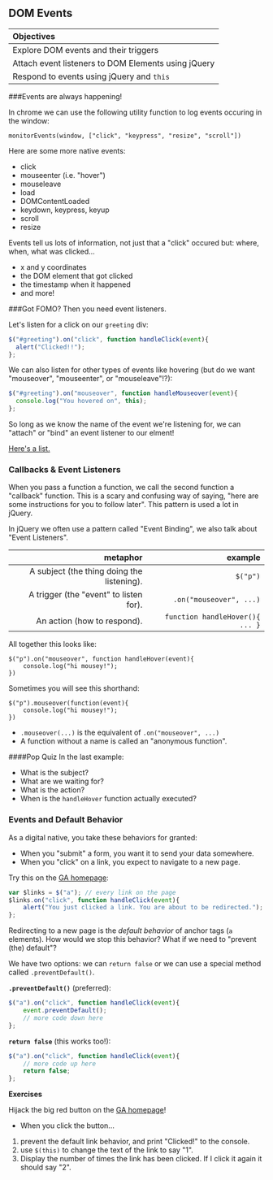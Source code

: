 ## DOM Events

| Objectives |
| :---- |
| Explore DOM events and their triggers |
| Attach event listeners to DOM Elements using jQuery |
| Respond to events using jQuery and `this` |

###Events are always happening!

In chrome we can use the following utility function to log events occuring in the window:

`monitorEvents(window, ["click", "keypress", "resize", "scroll"])` 

Here are some more native events:

* click
* mouseenter (i.e. "hover")
* mouseleave
* load
* DOMContentLoaded
* keydown, keypress, keyup
* scroll
* resize

Events tell us lots of information, not just that a "click" occured but: where, when, what was clicked...
- x and y coordinates
- the DOM element that got clicked
- the timestamp when it happened
- and more!

###Got FOMO? Then you need event listeners.

Let's listen for a click on our `greeting` div:

``` javascript
$("#greeting").on("click", function handleClick(event){
  alert("Clicked!!");
};
```

We can also listen for other types of events like hovering (but do we want "mouseover", "mouseenter", or "mouseleave"!?):

``` javascript
$("#greeting").on("mouseover", function handleMouseover(event){
  console.log("You hovered on", this);
};

```

So long as we know the name of the event we're listening for, we can "attach" or "bind" an event listener to our elment!

[Here's a list.](LINK-NEEDED)

### Callbacks & Event Listeners
When you pass a function a function, we call the second function a "callback" function. This is a scary and confusing way of saying, "here are some instructions for you to follow later". This pattern is used a lot in jQuery.

In jQuery we often use a pattern called "Event Binding", we also talk about "Event Listeners".

| metaphor                                      | example               |
|----------------------------------------------:|----------------------:|
| A subject (the thing doing the listening).    | `$("p")`              |
| A trigger (the "event" to listen for).        | `.on("mouseover", ...)`    |
| An action (how to respond).                   | `function handleHover(){ ... }`   |

All together this looks like:  
```
$("p").on("mouseover", function handleHover(event){
    console.log("hi mousey!");
})
```

Sometimes you will see this shorthand:  
```
$("p").mouseover(function(event){
    console.log("hi mousey!");
})
```

- `.mouseover(...)` is the equivalent of `.on("mouseover", ...)`
- A function without a name is called an "anonymous function".

####Pop Quiz
In the last example:  
- What is the subject?
- What are we waiting for?
- What is the action?
- When is the `handleHover` function actually executed?



### Events and Default Behavior

As a digital native, you take these behaviors for granted:

* When you "submit" a form, you want it to send your data somewhere.
* When you "click" on a link, you expect to navigate to a new page.

Try this on the [GA homepage](https://generalassemb.ly/):

``` javascript
var $links = $("a"); // every link on the page
$links.on("click", function handleClick(event){
    alert("You just clicked a link. You are about to be redirected.");
};
```

Redirecting to a new page is the *default behavior* of anchor tags (`a` elements). How would we stop this behavior? What if we need to "prevent (the) default"?

We have two options: we can `return false` or we can use a special method called `.preventDefault()`.

**`.preventDefault()`** (preferred):

``` javascript
$("a").on("click", function handleClick(event){
    event.preventDefault();
    // more code down here
};
```

**`return false`** (this works too!):

``` javascript
$("a").on("click", function handleClick(event){
    // more code up here
    return false;
};
```



**Exercises**

Hijack the big red button on the [GA homepage](https://generalassemb.ly/)!  
- When you click the button...
1. prevent the default link behavior, and print "Clicked!" to the console.
2. use `$(this)` to change the text of the link to say "1".
3. Display the number of times the link has been clicked. If I click it again it should say "2".
